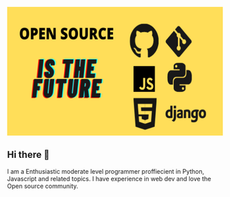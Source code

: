 <img src="profile.png" width="600vh" height="300vh"><br>
## Hi there 👋
I am a Enthusiastic moderate level programmer proffiecient in Python, Javascript and related topics. I have experience in web dev and love the Open source community.
